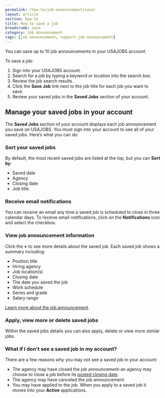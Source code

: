 ```yaml
---
permalink: /how-to/job-announcement/save/
layout: article
section: how-to
title: How to save a job 
breadcrumb: save
category: Job Announcement
tags: [job announcement, support-job-announcement]
---
```

You can save up to 10 job announcements in your USAJOBS account.

To save a job:

1.	Sign into your USAJOBS account.
2.	Search for a job by typing a keyword or location into the search box.
3.	Review the job search results.
4.	Click the **Save Job** link next to the job title for each job you want to save.
5.	Review your saved jobs in the **Saved Jobs** section of your account.

## Manage your saved jobs in your account
The **Saved Jobs** section of your account displays each job announcement you save on USAJOBS. You must sign into your account to see all of your saved jobs. Here’s what you can do:

### Sort your saved jobs
By default, the most recent saved jobs are listed at the top, but you can **Sort by**:

* Saved date
* Agency
* Closing date
* Job title

### Receive email notifications
You can receive an email any time a saved job is scheduled to close in three calendar days. To receive email notifications, click on the **Notifications** icon and select the checkbox. 

### View job announcement information
Click the **+** to see more details about the saved job. Each saved job shows a summary including:

* Position title
* Hiring agency
* Job location(s)
* Closing date
* The date you saved the job
* Work schedule
* Series and grade
* Salary range

[Learn more about the job announcement](index/).

### Apply, view more or delete saved jobs
Within the saved jobs details you can also apply, delete or view more similar jobs.

### What if I don't see a saved job in my account?
There are a few reasons why you may not see a saved job in your account:

* The agency may have closed the job announcement-an agency may choose to close a job before its [posted closing date](index/).
* The agency may have canceled the job announcement.
* You may have applied to the job. When you apply to a saved job it moves into your **Active** applications.





